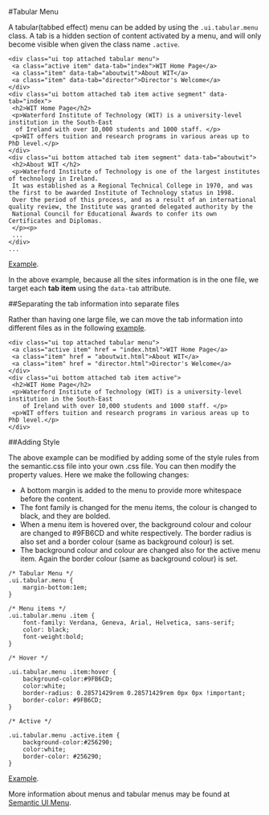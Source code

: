 
#Tabular Menu

A tabular(tabbed effect) menu can be added by using the `.ui.tabular.menu` class. A tab is a hidden section of content activated by a menu, and will only become visible 
when given the class name `.active`.

~~~
<div class="ui top attached tabular menu">
 <a class="active item" data-tab="index">WIT Home Page</a>
 <a class="item" data-tab="aboutwit">About WIT</a>
 <a class="item" data-tab="director">Director's Welcome</a>
</div>
<div class="ui bottom attached tab item active segment" data-tab="index">
 <h2>WIT Home Page</h2>
 <p>Waterford Institute of Technology (WIT) is a university-level institution in the South-East
  of Ireland with over 10,000 students and 1000 staff. </p>
 <p>WIT offers tuition and research programs in various areas up to PhD level.</p>
</div>
<div class="ui bottom attached tab item segment" data-tab="aboutwit">
 <h2>About WIT </h2>
 <p>Waterford Institute of Technology is one of the largest institutes of technology in Ireland. 
 It was established as a Regional Technical College in 1970, and was the first to be awarded Institute of Technology status in 1998. 
 Over the period of this process, and as a result of an international quality review, the Institute was granted delegated authority by the 
 National Council for Educational Awards to confer its own Certificates and Diplomas.
 </p><p>
 ...
</div>
...
~~~

<a href="archives/Class Htmls/menus/tab1/allfiles.html" target="_blank">Example</a>.

In the above example, because all the sites information is in the one file, we target each **tab item** using the `data-tab` attribute.

##Separating the tab information into separate files

Rather than having one large file, we can move the tab information into different files as in the following <a href="archives/Class Htmls/menus/tab1/index.html" target="_blank">example</a>.
~~~
<div class="ui top attached tabular menu">
 <a class="active item" href = "index.html">WIT Home Page</a>
 <a class="item" href = "aboutwit.html">About WIT</a>
 <a class="item" href = "director.html">Director's Welcome</a>
</div>
<div class="ui bottom attached tab item active">
 <h2>WIT Home Page</h2>
 <p>Waterford Institute of Technology (WIT) is a university-level institution in the South-East
    of Ireland with over 10,000 students and 1000 staff. </p>
 <p>WIT offers tuition and research programs in various areas up to PhD level.</p>
</div>
~~~

##Adding Style

The above example can be modified by adding some of the style rules from the semantic.css file into your own .css file. You can then modify the property values.
Here we make the following changes:

- A bottom margin is added to the menu to provide more whitespace before the content. 
- The font family is changed for the menu items,  the colour is changed to black, and they are bolded.
- When a menu item is hovered over, the background colour and colour are changed to #9FB6CD and white respectively. 
The border radius is also set and a border colour (same as background colour) is set.
- The background colour and colour are changed also for the active menu item. Again the border colour (same as background colour) is set.

~~~
/* Tabular Menu */
.ui.tabular.menu {
    margin-bottom:1em;
}

/* Menu items */
.ui.tabular.menu .item {
    font-family: Verdana, Geneva, Arial, Helvetica, sans-serif;
    color: black;
    font-weight:bold;
}

/* Hover */

.ui.tabular.menu .item:hover {
    background-color:#9FB6CD;
    color:white;
    border-radius: 0.28571429rem 0.28571429rem 0px 0px !important;
    border-color: #9FB6CD;
}

/* Active */

.ui.tabular.menu .active.item {
    background-color:#256290;
    color:white;
    border-color: #256290;
}
~~~

<a href="archives/Class Htmls/menus/tab/index.html" target="_blank">Example</a>.

More information about menus and tabular menus may be found at <a href ="https://semantic-ui.com/collections/menu.html" target = "_blank">Semantic UI Menu</a>.
